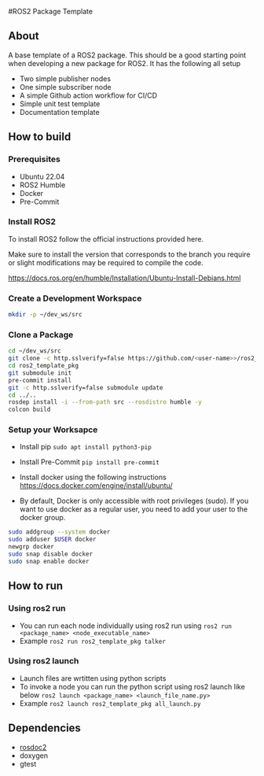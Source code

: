 #ROS2 Package Template

## About

A base template of a ROS2 package. This should be a good starting point when developing a new package for ROS2.
It has the following all setup
  - Two simple publisher nodes
  - One simple subscriber node
  - A simple Github action workflow for CI/CD
  - Simple unit test template
  - Documentation template

## How to build
### Prerequisites
- Ubuntu 22.04
- ROS2 Humble
- Docker
- Pre-Commit

### Install ROS2

To install ROS2 follow the official instructions provided here.

Make sure to install the version that corresponds to the branch you require or slight modifications may be required to compile the code.

https://docs.ros.org/en/humble/Installation/Ubuntu-Install-Debians.html

### Create a Development Workspace
``` bash
mkdir -p ~/dev_ws/src
```
### Clone a Package
``` bash
cd ~/dev_ws/src
git clone -c http.sslverify=false https://github.com/<user-name>>/ros2_template_pkg.git
cd ros2_template_pkg
git submodule init
pre-commit install
git -c http.sslverify=false submodule update
cd ../..
rosdep install -i --from-path src --rosdistro humble -y
colcon build
```

### Setup your Worksapce
- Install pip
`sudo apt install python3-pip`

- Install Pre-Commit
`pip install pre-commit`

- Install docker using the following instructions
https://docs.docker.com/engine/install/ubuntu/

- By default, Docker is only accessible with root privileges (sudo). If you want to use docker as a regular user, you need to add your user to the docker group.
``` bash
sudo addgroup --system docker
sudo adduser $USER docker
newgrp docker
sudo snap disable docker
sudo snap enable docker
```

## How to run

### Using ros2 run
- You can run each node individually using ros2 run using
  `ros2 run <package_name> <node_executable_name>`
- Example
`ros2 run ros2_template_pkg talker`

### Using ros2 launch
- Launch files are wrtitten using python scripts
- To invoke a node you can run the python script using ros2 launch like below
  `ros2 launch <package_name> <launch_file_name.py>`
- Example
  `ros2 launch ros2_template_pkg all_launch.py`

## Dependencies

- [rosdoc2](https://github.com/ros-infrastructure/rosdoc2)
- doxygen
- gtest

